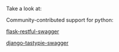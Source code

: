 Take a look at:

Community-contributed support for python:

[flask-restful-swagger](https://github.com/rantav/flask-restful-swagger)

[django-tastypie-swagger](https://github.com/concentricsky/django-tastypie-swagger)